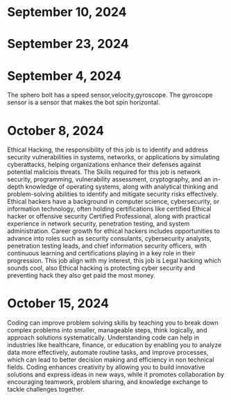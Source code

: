  # September 10, 2024
 # September 23, 2024
 # September 4, 2024
The sphero bolt has a speed sensor,velocity,gyroscope. The gyroscope sensor is a sensor that makes the bot spin horizontal.

 # October 8, 2024 
 Ethical Hacking, the responsibility of this job is to identify and address security vulnerabilities in systems, networks, or applications by simulating cyberattacks, helping organizations enhance their defenses against potential maliciois threats. The Skills required for this job is network security, programming, vulnerability assessment, cryptography, and an in-depth knowledge of operating systems, along with analytical thinking and problem-solving abilities to identify and mitigate security risks effectively. Ethical hackers have a background in computer science, cybersecurity, or information technology, often holding certifications like certified Ethical hacker or offensive security Certified Professional, along with practical experience in network security, penetration testing, and system administration. Career growth for ethical hackers includes opportunities to advance into roles such as security consulants, cybersecurity analysts, penetration testing leads, and chief information security officers, with continuous learning and certifications playing in a key role in their progression. This job align with my interest, this job is Legal hacking which sounds cool, also Ethical hacking is protecting cyber security and preventing hack they also get paid the most money.
 # October 15, 2024
 Coding can improve problem solving skills by teaching you to break down complex problems into smaller, manageable steps, think logically, and approach solutions systematically. Understanding code can help in industries like healthcare, finance, or education by enabling you to analyze data more effectively, automate routine tasks, and improve processes, which can lead to better decision making and efficiency in non technical fields. Coding enhances creativity by allowing you to build innovative solutions and express ideas in new ways, while it promotes collaboration by encouraging teamwork, problem sharing, and knowledge exchange to tackle challenges together.
#
 
 
